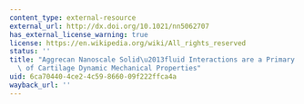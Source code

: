 ```yaml
---
content_type: external-resource
external_url: http://dx.doi.org/10.1021/nn5062707
has_external_license_warning: true
license: https://en.wikipedia.org/wiki/All_rights_reserved
status: ''
title: "Aggrecan Nanoscale Solid\u2013fluid Interactions are a Primary Determinant\
  \ of Cartilage Dynamic Mechanical Properties"
uid: 6ca70440-4ce2-4c59-8660-09f222ffca4a
wayback_url: ''
---
```

